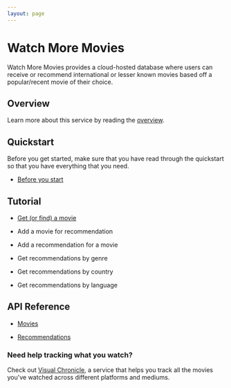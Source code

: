 ```yaml
---
layout: page
---
```


# Watch More Movies

Watch More Movies provides a cloud-hosted database where users can receive or recommend international or lesser known movies based off a popular/recent movie of their choice.

## Overview

Learn more about this service by reading the [overview](overview.md).

## Quickstart

Before you get started, make sure that you have read through the quickstart so that you have everything that you need.

* [Before you start](quickstart/before_you_start.md)

## Tutorial

* [Get (or find) a movie](tutorials/get_a_movie.md)

* Add a movie for recommendation

* Add a recommendation for a movie

* Get recommendations by genre

* Get recommendations by country

* Get recommendations by language

## API Reference

* [Movies](api/movies.md)

* [Recommendations](api/recommendations.md)

### Need help tracking what you watch?

Check out [Visual Chronicle](https://conjaytech.github.io/visual-chronicle/), a service that helps you track all the movies you've watched across different platforms and mediums.
